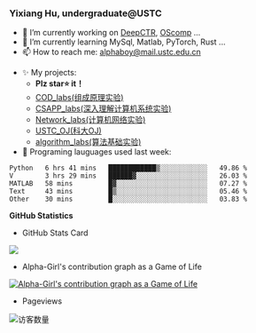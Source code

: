 ### Yixiang Hu, undergraduate@USTC
<!--
**Alpha-Girl/Alpha-Girl** is a ✨ _special_ ✨ repository because its `README.md` (this file) appears on your GitHub profile.-->
- 🔭 I’m currently working on [DeepCTR](https://github.com/Alpha-Girl/DeepCTR-Torch), [OScomp](https://github.com/Alpha-Girl/TisuOS) ...
- 🌱 I’m currently learning MySql, Matlab, PyTorch, Rust ...
- 📫 How to reach me: [alphaboy@mail.ustc.edu.cn](mailto:alphaboy@mail.ustc.edu.cn)
<!--- ⚡ Fun fact: ⚽, 🎱, 🎮, 🚲...-->
- ✨ My projects:
  * **Plz star⭐ it！**
  * [COD_labs(组成原理实验)](https://github.com/Alpha-Girl/COD_labs)
  * [CSAPP_labs(深入理解计算机系统实验)](https://github.com/Alpha-Girl/SCAPP_labs)
  * [Network_labs(计算机网络实验)](https://github.com/Alpha-Girl/Network_2020)
  * [USTC_OJ(科大OJ)](https://github.com/Alpha-Girl/USTC.OJ)
  * [algorithm_labs(算法基础实验)](https://github.com/Alpha-Girl/algorithm2020_labs)
- 💬 Programing lauguages used last week: 
<!--START_SECTION:waka-->
```text
Python   6 hrs 41 mins   ████████████▒░░░░░░░░░░░░   49.86 % 
V        3 hrs 29 mins   ██████▓░░░░░░░░░░░░░░░░░░   26.03 % 
MATLAB   58 mins         █▓░░░░░░░░░░░░░░░░░░░░░░░   07.27 % 
Text     43 mins         █▒░░░░░░░░░░░░░░░░░░░░░░░   05.46 % 
Other    30 mins         █░░░░░░░░░░░░░░░░░░░░░░░░   03.83 % 
```
<!--END_SECTION:waka-->
**GitHub Statistics**
  - GitHub Stats Card
  
  <img align="center" src="https://github-readme-stats.anuraghazra1.vercel.app/api?username=Alpha-Girl&show_icons=true">

  
  - Alpha-Girl's contribution graph as a Game of Life
  
  [![Alpha-Girl's contribution graph as a Game of Life](https://github4life.herokuapp.com/Alpha-Girl.gif)](https://github4life.herokuapp.com/Alpha-Girl) 
  
  - Pageviews
  
  <img align='center' src="https://profile-counter.glitch.me/Alpha-Girl/count.svg" alt="访客数量"/>

